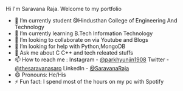 Hi I'm Saravana Raja. Welcome to my portfolio

- 🔭 I’m currently student @Hindusthan College of Engineering And Technology
- 🌱 I’m currently learning B.Tech Information Technology
- 👯 I’m looking to collaborate on via Youtube and Blogs
- 🤔 I’m looking for help with Python,MongoDB
- 💬 Ask me about C C++ and tech releated stuffs
- 📫 How to reach me :  Instagram - [@parkhyunjin1908](https://www.instagram.com/parkhyunjin08/)  Twitter - [@thesaravanasaro](https://mobile.twitter.com/thesaravanasaro) LinkedIn - [@SaravanaRaja](https://www.linkedin.com/mwlite/in/saravana-raja-664ba5200)
- 😄 Pronouns: He/His
- ⚡ Fun fact: I spend most of the hours on my pc with Spotify

